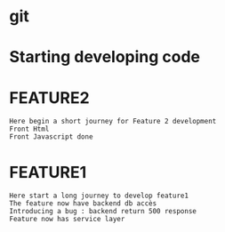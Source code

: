# git
# Starting developing code


# FEATURE2
    Here begin a short journey for Feature 2 development
    Front Html 
    Front Javascript done
# FEATURE1
    Here start a long journey to develop feature1
    The feature now have backend db accès
    Introducing a bug : backend return 500 response
    Feature now has service layer


